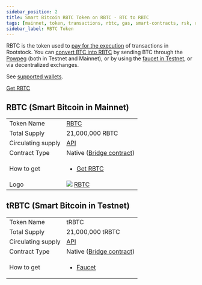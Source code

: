 ```yaml
---
sidebar_position: 2
title: Smart Bitcoin RBTC Token on RBTC - BTC to RBTC
tags: [mainnet, token, transactions, rbtc, gas, smart-contracts, rsk, rootstock, conversion, price, gas-price, gas-cost, smart bitcoin, bitcoin]
sidebar_label: RBTC Token
---
```


RBTC is the token used to [pay for the execution](/concepts/rbtc/gas/) of transactions in Rootstock. You can [convert BTC into RBTC](conversion.md) by sending BTC through the [Powpeg](/concepts/powpeg/) (both in Testnet and Mainnet), or by using the [faucet in Testnet](https://faucet.testnet.rsk.co/), or via decentralized exchanges.

See [supported wallets](/developer-tools/).

<div className="btn-container">
  <span></span>
    <a className="green" href="https://rootstock.io/rbtc/#get-rbtc">Get RBTC</a>
</div>

## RBTC (Smart Bitcoin in Mainnet)

<table >
  <tbody>
    <tr>
      <td scope="row">Token Name</td>
      <td><a href="https://coinmarketcap.com/currencies/rsk-smart-bitcoin/" target="_blank">RBTC</a></td>
    </tr>
    <tr>
      <td scope="row">Total Supply</td>
      <td>21,000,000 RBTC</td>
    </tr>
    <tr>
      <td scope="row">Circulating supply</td>
      <td><a href="https://backend.explorer.rsk.co/circulating/circulatingSupply" target="_blank">API</a></td>
    </tr>
    <tr>
      <td scope="row">Contract Type</td>
      <td>Native (<a href="https://explorer.rsk.co/address/0x0000000000000000000000000000000001000006" target="_blank">Bridge contract</a>)</td>
    </tr>
    <tr>
      <td scope="row">How to get</td>
      <td>
        <ul>
            <li><a href="https://rootstock.io/rbtc/#get-rbtc" target="_blank">Get RBTC</a></li>
        </ul>
      </td>
    </tr>
    <tr>
      <td scope="row">Logo</td>
      <td>
        <img src="/img/rsk/RBTC-logo.png" />
        <a href="/img/rsk/RBTC-logo.png" target="_blank">RBTC</a>
      </td>
    </tr>
  </tbody>
</table>

## tRBTC (Smart Bitcoin in Testnet)

<table >
  <tbody>
    <tr>
      <td scope="row">Token Name</td>
      <td>tRBTC</td>
    </tr>
    <tr>
      <td scope="row">Total Supply</td>
      <td>21,000,000 tRBTC</td>
    </tr>
    <tr>
      <td scope="row">Circulating supply</td>
      <td><a href="https://backend.explorer.testnet.rsk.co/circulating/circulatingSupply" target="_blank">API</a></td>
    </tr>
    <tr>
      <td scope="row">Contract Type</td>
      <td>Native (<a href="https://explorer.testnet.rsk.co/address/0x0000000000000000000000000000000001000006" target="_blank">Bridge contract</a>)</td>
    </tr>
    <tr>
      <td scope="row">How to get</td>
      <td>
        <ul>
            <li><a href="https://faucet.rsk.co" target="_blank">Faucet</a></li>
        </ul>
      </td>
    </tr>
  </tbody>
</table>
